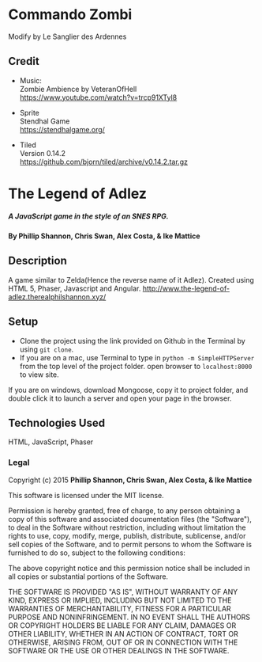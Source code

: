 Commando Zombi  
==============  
  
Modify by Le Sanglier des Ardennes  
  
 
## Credit
 
* Music:  
Zombie Ambience by VeteranOfHell  
https://www.youtube.com/watch?v=trcp91XTyl8  
  
* Sprite  
Stendhal Game  
https://stendhalgame.org/  
   
* Tiled  
Version 0.14.2  
https://github.com/bjorn/tiled/archive/v0.14.2.tar.gz   
  
  
# The Legend of Adlez

##### A JavaScript game in the style of an SNES RPG.

#### By Phillip Shannon, Chris Swan, Alex Costa, & Ike Mattice

## Description
A game similar to Zelda(Hence the reverse name of it Adlez). Created using HTML 5, Phaser, Javascript and Angular.
http://www.the-legend-of-adlez.therealphilshannon.xyz/
## Setup

* Clone the project using the link provided on Github in the Terminal by using ```git clone```.
* If you are on a mac, use Terminal to type in ```python -m SimpleHTTPServer``` from the top level of the project folder.
open browser to ```localhost:8000``` to view site.

If you are on windows, download Mongoose, copy it to project folder, and double click it to launch a server and open your page in the browser.

## Technologies Used

HTML, JavaScript, Phaser

### Legal

Copyright (c) 2015 **Phillip Shannon, Chris Swan, Alex Costa, & Ike Mattice**

This software is licensed under the MIT license.

Permission is hereby granted, free of charge, to any person obtaining a copy
of this software and associated documentation files (the "Software"), to deal
in the Software without restriction, including without limitation the rights
to use, copy, modify, merge, publish, distribute, sublicense, and/or sell
copies of the Software, and to permit persons to whom the Software is
furnished to do so, subject to the following conditions:

The above copyright notice and this permission notice shall be included in
all copies or substantial portions of the Software.

THE SOFTWARE IS PROVIDED "AS IS", WITHOUT WARRANTY OF ANY KIND, EXPRESS OR
IMPLIED, INCLUDING BUT NOT LIMITED TO THE WARRANTIES OF MERCHANTABILITY,
FITNESS FOR A PARTICULAR PURPOSE AND NONINFRINGEMENT. IN NO EVENT SHALL THE
AUTHORS OR COPYRIGHT HOLDERS BE LIABLE FOR ANY CLAIM, DAMAGES OR OTHER
LIABILITY, WHETHER IN AN ACTION OF CONTRACT, TORT OR OTHERWISE, ARISING FROM,
OUT OF OR IN CONNECTION WITH THE SOFTWARE OR THE USE OR OTHER DEALINGS IN
THE SOFTWARE.
